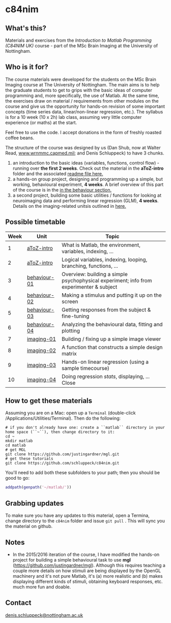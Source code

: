 # c84nim  

## What's this?

Materials and exercises from the *Introduction to Matlab Programming (C84NIM UK)* course - part of the MSc Brain Imaging at the University of Nottingham.

## Who is it for?

The course materials were developed for the students on the MSc Brain Imaging course at The University of Nottingham. The main aims is to help the graduate students to get to grips with the basic ideas of computer programming and, more specifically, the use of Matlab. At the same time, the exercises draw on material / requirements from other modules on the course and give us the opportunity for hands-on revision of some important concepts (time series data, linear/non-linear regression, etc.).  The syllabus is for a 10 week (10 x 2h) lab class, assuming very little computer experience (or maths) at the start.

Feel free to use the code. I accept donations in the form of freshly roasted coffee beans.

The structure of the course was designed by us (Dan Shub, now at Walter Read, www.wrnmmc.capmed.mil; and Denis Schluppeck) to have 3 chunks.

1. an introduction to the basic ideas (variables, functions, control flow) - running over **the first 2 weeks**. Check out the material in the **aToZ-intro** folder and the associated [readme file here.](aToZ-intro)
2. a hands-on group project, designing and programming up a simple, but working, behavioural experiment, **4 weeks**. A brief overview of this part of the course is in the [in the behaviour section.](behaviour-01)
3. a second project, building some basic utilities / functions for looking at neuroimaging data and performing linear regression (GLM), **4 weeks**. Details on the imaging-related unitsis outlined in [here.](imaging-01)

## Possible timetable

| Week  | Unit  | Topic        |
| ----- | ------------- | ----|  
| 1     | [aToZ-intro](aToZ-intro) |  What is Matlab, the environment, variables, indexing, ...  |
| 2     | [aToZ-intro](aToZ-intro)  |  Logical variables, indexing, looping, branching, functions, ... |
| 3     |  [behaviour-01](behaviour-01) | Overview: building a simple psychophysical experiment; info from experimenter & subject  |
| 4     | [behaviour-02](behaviour-02) | Making a stimulus and putting it up on the screen  |
| 5     | [behaviour-03](behaviour-03) | Getting responses from the subject & fine-tuning   |
| 6     | [behaviour-04](behaviour-04) | Analyzing the behavioural data, fitting and plotting  |
| 7     | [imaging-01](imaging-01)  | Building / fixing up a simple image viewer |
| 8     | [imaging-02](imaging-02)  | A function that constructs a simple design matrix  |
| 9     | [imaging-03](imaging-03)  | Hands-on linear regression (using a sample timecourse)  |
| 10     | [imaging-04](imaging-04)  | Doing regression *stats*, displaying, ... Close  |

## How to get these materials

Assuming you are on a Mac: open up a ``Terminal`` (double-click /Applications/Utilities/Terminal). Then do the following:

```shell
# if you don't already have one: create a ``matlab`` directory in your home space (``~``), then change directory to it:
cd ~
mkdir matlab
cd matlab  
# get MGL
git clone https://github.com/justingardner/mgl.git
# get these tutorials
git clone https://github.com/schluppeck/c84nim.git
```

You'll need to add both these subfolders to your path; then you should be good to go:

```matlab
addpath(genpath('~/matlab/'))
```

## Grabbing updates

To make sure you have any updates to this material, open a Termina, change directory to the ``c84nim`` folder and issue ``git pull`` . This will sync you the material on github.

## Notes

- In the 2015/2016 iteration of the course, I have modified the hands-on project for building a simple behavioural task to use **mgl** (https://github.com/justingardner/mgl). Although this requires teaching a couple more details on how stimuli are being displayed by the OpenGL machinery and it's not pure Matlab, it's (a) more realistic and (b) makes displaying different kinds of stimuli, obtaining keyboard responses, etc. much more fun and doable.


## Contact

denis.schluppeck@nottingham.ac.uk
